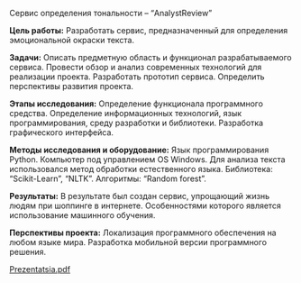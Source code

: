 Сервис определения тональности –
“AnalystReview”

**Цель работы:** Разработать сервис, предназначенный для определения 
эмоциональной окраски текста.

**Задачи:** Описать предметную область и функционал разрабатываемого 
сервиса. Провести обзор и анализ современных технологий для реализации 
проекта. Разработать прототип сервиса. Определить перспективы развития 
проекта.

**Этапы исследования:** Определение функционала программного средства. 
Определение информационных технологий, язык программирования, среду 
разработки и библиотеки. Разработка графического интерфейса.

**Методы исследования и оборудование:** Язык программирования Python.
Компьютер под управлением OS Windows. Для анализа текста использовался 
метод обработки естественного языка. Библиотека: “Scikit-Learn”, “NLTK”. 
Алгоритмы: “Random forest”.

**Результаты:** В результате был создан сервис, упрощающий жизнь людям 
при шоппинге в интернете. Особенностями которого является использование 
машинного обучения.

**Перспективы проекта:** Локализация программного обеспечения на любом 
языке мира. Разработка мобильной версии программного решения.

[Prezentatsia.pdf](Презентация)
